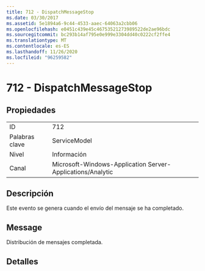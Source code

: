 ```yaml
---
title: 712 - DispatchMessageStop
ms.date: 03/30/2017
ms.assetid: 5e1894a6-9c44-4533-aaec-64063a2cbb06
ms.openlocfilehash: e0451c439e45c46753521273989522de2ae96bdc
ms.sourcegitcommit: bc293b14af795e0e999e3304dd40c0222cf2ffe4
ms.translationtype: MT
ms.contentlocale: es-ES
ms.lasthandoff: 11/26/2020
ms.locfileid: "96259582"
---
```

# <a name="712---dispatchmessagestop"></a>712 - DispatchMessageStop

## <a name="properties"></a>Propiedades  
  
|||  
|-|-|  
|ID|712|  
|Palabras clave|ServiceModel|  
|Nivel|Información|  
|Canal|Microsoft-Windows-Application Server-Applications/Analytic|  
  
## <a name="description"></a>Descripción  

 Este evento se genera cuando el envío del mensaje se ha completado.  
  
## <a name="message"></a>Message  

 Distribución de mensajes completada.  
  
## <a name="details"></a>Detalles
